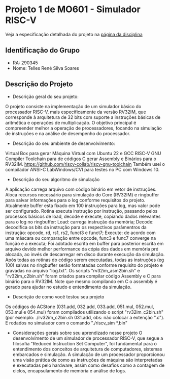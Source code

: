 # Projeto 1 de MO601 - Simulador RISC-V

Veja a especificação detalhada do projeto na [página da disciplina](https://www.ic.unicamp.br/~rodolfo/mo601/projeto1)

## Identificação do Grupo

- RA: 290345
- Nome: Telles René Silva Soares

## Descrição do Projeto

- Descrição geral do seu projeto:

O projeto consiste na implementação de um simulador básico do processador RISC-V, mais especificamente da versão RV32IM, que corresponde à arquitetura de 32 bits com suporte a instruções básicas de aritmética e operações de multiplicação.
O objetivo principal é compreender melhor a operação de processadores, focando na simulação de instruções e na análise de desempenho do processador.

- Descrição do seu ambiente de desenvolvimento:
  
Virtual Box para gerar Máquina Virtual com Ubuntu 22 e GCC
RISC-V GNU Compiler Toolchain para de códigos C gerar Assembly e Binários para o RV32IM.
https://github.com/riscv-collab/riscv-gnu-toolchain
Também usei o compilador ANSI-C LabWindows/CVI para testes no PC com Windows 10.

- Descrição do seu algoritmo de simulação
  
A aplicação carrega arquivo com código binário em vetor de instruções.
Aloca recursos necessário para simulação do Core (RV32IM) e ringbuffer para salvar informações para o log conforme requisitos do projeto. Atualmente buffer esta fixado em 100 instruções para log, mas valor pode ser configurado.
Rotina executa instrução por instrução, passando pelos processos básicos de load, decode e execute, copiando dados relevantes para o log no ringbuffer:
Load: carrega instrução da memória;
Decode: decodifica os bits da instrução para os respectivos parâmentros da instrução: opcode, rd, rs1, rs2, funct3 e funct7;
Execute: de acordo com uma máscara ou comparação entre opcode, func3 e func7 converge na função e a executa; 
Foi adotado escrita em buffer para posterior escrita em arquivo devido melhor performance da cópia dos dados em memória pré alocada, ao invés de descarregar em disco durante execução da simulação.
Após todas as rotinas do código serem executadas, todas as instruções (eg 100) salvas no ringbuffer serão formatadas conforme requisito do projeto e gravadas no arquivo "log.txt".
Os scripts "rv32im_asm2bin.sh" e "rv32im_c2bin.sh" foram criados para compilar código Assembly e C para binário para o RV32IM. Note que mesmo compilando em C o assembly é gerado para ajudar no estudo e entendimento da simulação.


- Descrição de como você testou seu projeto
  
Os códigos do ACStone (031.add, 032.add, 033.add, 051.mul, 052.mul, 053.mul e 054.mul) foram compilados utilizando o script "rv32im_c2bin.sh" (por exemplo: ./rv32im_c2bin.sh 031.add, obs: não colocar a extenção ".c").
E rodados no simulador com o comando "./riscv_sim *,bin"

- Considerações gerais sobre seu aprendizado nesse projeto
O desenvolvimento de um simulador de processador RISC-V, que segue a filosofia "Reduced Instruction Set Computer", foi fundamental para o entendimento dos conceitos de arquitetura de computadores, sistemas embarcados e simulação.
A simulação de um processador proporcionou uma visão prática de como as instruções de máquina são interpretadas e executadas pelo hardware, assim como desafios como a contagem de ciclos, encapsulamento de memória e análise de logs.
